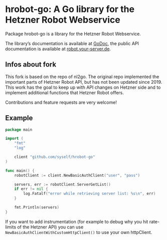# hrobot-go: A Go library for the Hetzner Robot Webservice

Package hrobot-go is a library for the Hetzner Robot Webservice.

The library’s documentation is available at [GoDoc](https://godoc.org/github.com/syself/hrobot-go),
the public API documentation is available at [robot.your-server.de](https://robot.your-server.de/doc/webservice/en.html).

## Infos about fork

This fork is based on the repo of nl2go. The original repo implemented the important parts of Hetzner Robot API, but has not been updated since 2019. This work has the goal to keep up with API changes on Hetzner side and to implement additional functions that Hetzner Robot offers. 

Contributions and feature requests are very welcome!

## Example

```go
package main

import (
    "fmt"
    "log"

    client "github.com/syself/hrobot-go"
)

func main() {
    robotClient := client.NewBasicAuthClient("user", "pass")

    servers, err := robotClient.ServerGetList()
    if err != nil {
        log.Fatalf("error while retrieving server list: %s\n", err)
    }

    fmt.Println(servers)
}
```

If you want to add instrumentation (for example to debug why you hit rate-limits of the Hetzner API) 
you can use `NewBasicAuthClientWithCustomHttpClient()` to use your own httpClient.